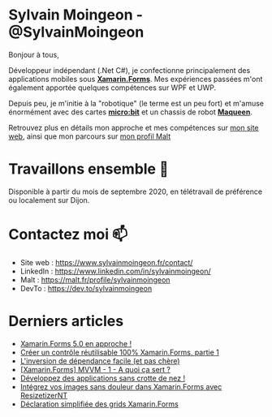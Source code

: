 # Sylvain Moingeon - @SylvainMoingeon
Bonjour à tous,

Développeur indépendant (.Net C#), je confectionne principalement des applications mobiles sous **[Xamarin.Forms](https://xamarin.com/forms)**. Mes expériences passées m'ont également apportée quelques compétences sur WPF et UWP.

Depuis peu, je m'initie à la "robotique" (le terme est un peu fort) et m'amuse énormément avec des cartes **[micro:bit](https://microbit.org/)** et un chassis de robot **[Maqueen](https://wiki.dfrobot.com/micro_Maqueen_for_micro_bit_SKU_ROB0148-E)**.

Retrouvez plus en détails mon approche et mes compétences sur [mon site web](https://www.sylvainmoingeon.fr/a-propos), ainsi que mon parcours sur [mon profil Malt](https://www.malt.fr/profile/sylvainmoingeon)

# Travaillons ensemble 👯
Disponible à partir du mois de septembre 2020, en télétravail de préférence ou localement sur Dijon.

# Contactez moi 📫
* Site web : https://www.sylvainmoingeon.fr/contact/
* LinkedIn : https://www.linkedin.com/in/sylvainmoingeon/
* Malt : https://malt.fr/profile/sylvainmoingeon
* DevTo : https://dev.to/sylvainmoingeon

# Derniers articles
<!-- BLOG-POST-LIST:START -->
- [Xamarin.Forms 5.0 en approche !](https://dev.to/sylvainmoingeon/xamarin-forms-5-0-en-approche-f42)
- [Créer un contrôle réutilisable 100% Xamarin.Forms, partie 1](https://dev.to/sylvainmoingeon/creer-un-controle-reutilisable-100-xamarin-forms-partie-1-4mgo)
- [L'inversion de dépendance facile (et pas chère)](https://dev.to/sylvainmoingeon/l-inversion-de-dependance-facile-et-pas-chere-51oe)
- [[Xamarin.Forms] MVVM - 1 - A quoi ça sert ?](https://dev.to/sylvainmoingeon/xamarin-forms-mvvm-1-a-quoi-ca-sert-p5g)
- [Développez des applications sans crotte de nez !](https://dev.to/sylvainmoingeon/developpez-des-applications-sans-crotte-de-nez-mc4)
- [Intégrez vos images sans douleur dans Xamarin.Forms avec ResizetizerNT](https://dev.to/sylvainmoingeon/integrez-vos-images-sans-douleur-dans-xamarin-forms-avec-resizetizernt-1ehj)
- [Déclaration simplifiée des grids Xamarin.Forms](https://dev.to/sylvainmoingeon/declaration-simplifiee-des-grids-xamarin-forms-1hj5)
<!-- BLOG-POST-LIST:END -->

<!--
**SylvainMoingeon/SylvainMoingeon** is a ✨ _special_ ✨ repository because its `README.md` (this file) appears on your GitHub profile.

Here are some ideas to get you started:

- 🔭 I’m currently working on ...
- 🌱 I’m currently learning ...
- 👯 I’m looking to collaborate on ...
- 🤔 I’m looking for help with ...
- 💬 Ask me about ...
- 📫 How to reach me: ...
- 😄 Pronouns: ...
- ⚡ Fun fact: ...
-->
